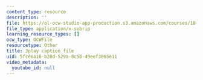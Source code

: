 ```yaml
---
content_type: resource
description: ''
file: https://ol-ocw-studio-app-production.s3.amazonaws.com/courses/18-06sc-linear-algebra-fall-2011/5fce6a16b28d529a8c5b49eef3e65e11_MsIvs_6vC38.vtt
file_type: application/x-subrip
learning_resource_types: []
ocw_type: OCWFile
resourcetype: Other
title: 3play caption file
uid: 5fce6a16-b28d-529a-8c5b-49eef3e65e11
video_metadata:
  youtube_id: null
---
```

